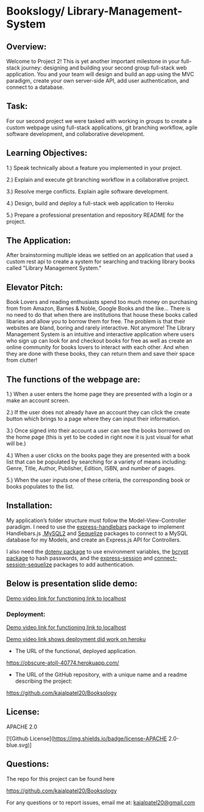 # Bookslogy/ Library-Management-System

## Overview:

Welcome to Project 2! This is yet another important milestone in your full-stack journey: designing and building your second group full-stack web application. You and your team will design and build an app using the MVC paradigm, create your own server-side API, add user authentication, and connect to a database.

## Task:

For our second project we were tasked with working in groups to create a custom webpage using full-stack applications, git branching workflow, agile software development, and collaborative development.

## Learning Objectives:

1.) Speak technically about a feature you implemented in your project. 

2.) Explain and execute git branching workflow in a collaborative project. 

3.) Resolve merge conflicts. Explain agile software development. 

4.) Design, build and deploy a full-stack web application to Heroku 

5.) Prepare a professional presentation and repository README for the project.
 ## The Application:

 After brainstorming multiple ideas we settled on an application that used a custom rest api to create a system for searching and tracking library books called "Library Management System." 

 ## Elevator Pitch:

 Book Lovers and reading enthusiasts spend too much money on purchasing from from Amazon, Barnes & Noble, Google Books and the like... There is no need to do that when there are institutions that house these books called libaries and allow you to borrow them for free. The problem is that their websites are bland, boring and rarely interactive. Not anymore! The Library Management System is an intuitive and interactive application where users who sign up can look for and checkout books for free as well as create an online community for books lovers to interact with each other. And when they are done with these books, they can return them and save their space from clutter!

## The functions of the webpage are:

1.) When a user enters the home page they are presented with a login or a make an account screen.

2.) If the user does not already have an account they can click the create button which brings to a page where they can input their information.

3.) Once signed into their account a user can see the books borrowed on the home page (this is yet to be coded in right now it is just visual for what will be.)

4.) When a user clicks on the books page they are presented with a book list that can be populated by searching for a variety of means including: Genre, Title, Author, Publisher, Edition, ISBN, and number of pages.

5.) When the user inputs one of these criteria, the corresponding book or books populates to the list.
 ## Installation:

My application’s folder structure must follow the Model-View-Controller paradigm. I need to use the [express-handlebars](https://www.npmjs.com/package/express-handlebars) package to implement Handlebars.js ,[MySQL2](https://www.npmjs.com/package/mysql2) and [Sequelize](https://www.npmjs.com/package/sequelize) packages to connect to a MySQL database for my Models, and create an Express.js API for Controllers.

I also need the [dotenv package](https://www.npmjs.com/package/dotenv) to use environment variables, the [bcrypt package](https://www.npmjs.com/package/bcrypt) to hash passwords, and the [express-session](https://www.npmjs.com/package/express-session) and [connect-session-sequelize](https://www.npmjs.com/package/connect-session-sequelize) packages to add authentication.

## Below is presentation slide demo:

[Demo video link for functioning link to localhost](https://docs.google.com/presentation/d/1wQdz8sbCI3icStVpewzMnppGo6kA_8V2j4JdsCafHkQ/edit?usp=sharing)

  ### Deployment: 

[Demo video link for functioning link to localhost](https://drive.google.com/file/d/1ZdBJvBcYslzUIw2LfrIPq8R5Bov_hQHL/view)

[Demo video link shows deployment did work on heroku](https://drive.google.com/file/d/11BqCQfdF9FwUpch6FrJ_P3kOn-dI6vQQ/view)

* The URL of the functional, deployed application.

https://obscure-atoll-40774.herokuapp.com/

* The URL of the GitHub repository, with a unique name and a readme describing the project: 

https://github.com/kajalpatel20/Booksology
  ## License:
 APACHE 2.0

  [![Github License](https://img.shields.io/badge/license-APACHE 2.0-blue.svg)]
## Questions:

The repo for this project can be found here

https://github.com/kajalpatel20/Booksology

For any questions or to report issues, email me at: kajalpatel20@gmail.com

